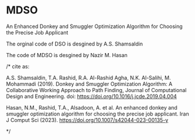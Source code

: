 # MDSO
An Enhanced Donkey and Smuggler Optimization Algorithm for Choosing the Precise Job Applicant


The orginal code of DSO is desgined by A.S. Shamsaldin

The code of MDSO is desgined by Nazir M. Hasan

/*
cite as:

A.S. Shamsaldin, T.A. Rashid, R.A. Al-Rashid Agha, N.K. Al-Salihi, M. Mohammadi (2019). Donkey and Smuggler Optimization Algorithm: A Collaborative Working Approach to Path Finding, Journal of Computational Design and Engineering. 
doi: https://doi.org/10.1016/j.jcde.2019.04.004

Hasan, N.M., Rashid, T.A., Alsadoon, A. et al. An enhanced donkey and smuggler optimization algorithm for choosing the precise job applicant. Iran J Comput Sci (2023). https://doi.org/10.1007/s42044-023-00135-y

*/
